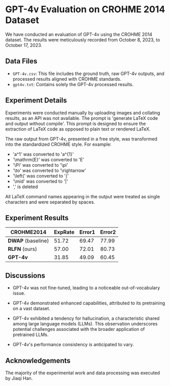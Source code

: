 # GPT-4v Evaluation on CROHME 2014 Dataset

We have conducted an evaluation of GPT-4v using the CROHME 2014 dataset. The results were meticulously recorded from October 8, 2023, to October 17, 2023.

## Data Files

- `GPT-4v.csv`: This file includes the ground truth, raw GPT-4v outputs, and processed results aligned with CROHME standards.
- `gpt4v.txt`: Contains solely the GPT-4v processed results.

## Experiment Details

Experiments were conducted manually by uploading images and collating results, as an API was not available. The prompt is 'generate LaTeX code and output without compile'. This prompt is designed to ensure the extraction of LaTeX code as opposed to plain text or rendered LaTeX.

The raw output from GPT-4v, presented in a free style, was transformed into the standardized CROHME style. For example:

- 'a^1' was converted to 'a^{1}'
- '\mathrm{E}' was converted to 'E'
- '\Pi' was converted to '\pi'
- '\to' was converted to '\rightarrow'
- '\left(' was converted to '('
- '\mid' was converted to '|'
- '\,' is deleted

All LaTeX command names appearing in the output were treated as single characters and were separated by spaces.

## Experiment Results

| **CROHME2014**      | **ExpRate** | **Error1** | **Error2** |
| ------------------- | ----------- | ---------- | ---------- |
| **DWAP** (baseline) | 51.72       | 69.47      | 77.99      |
| **RLFN** (ours)     | 57.00       | 72.01      | 80.73      |
| **GPT-4v**          | 31.85       | 49.09      | 60.45      |

## Discussions

- GPT-4v was not fine-tuned, leading to a noticeable out-of-vocabulary issue. 
- GPT-4v demonstrated enhanced capabilities, attributed to its pretraining on a vast dataset.

- GPT-4v exhibited a tendency for hallucination, a characteristic shared among large language models (LLMs). This observation underscores potential challenges associated with the broader application of pretrained LLMs.

- GPT-4v's performance consistency is anticipated to vary. 

## Acknowledgements

The majority of the experimental work and data processing was executed by Jiaqi Han.
